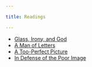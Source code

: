 ```yaml
---

title: Readings

---
```


- [Glass, Irony, and God](http://s3.amazonaws.com/arena-attachments/2558953/d7e1f94c0073ce187c166e8847bef503.pdf?1534349638)
- [A Man of Letters](https://www.newyorker.com/magazine/2010/06/28/a-man-of-letters-2)
- [A Too-Perfect Picture](https://www.nytimes.com/2016/04/03/magazine/a-too-perfect-picture.html?rref=collection%2Fbyline%2Fteju-cole&action=click&contentCollection=undefined&region=stream&module=stream_unit&version=latest&contentPlacement=5&pgtype=collection)
- [In Defense of the Poor Image](https://www.e-flux.com/journal/10/61362/in-defense-of-the-poor-image/)
